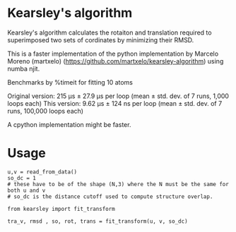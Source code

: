 # Kearsley's algorithm

Kearsley's algorithm calculates the rotaiton and translation required to superimposed two sets of cordinates by minimizing their RMSD. 

This is a faster implementation of the python implementation by Marcelo Moreno (martxelo) (https://github.com/martxelo/kearsley-algorithm) using numba njit.

Benchmarks by %timeit for fitting 10 atoms

Original version: 215 µs ± 27.9 µs per loop (mean ± std. dev. of 7 runs, 1,000 loops each)
This version: 9.62 µs ± 124 ns per loop (mean ± std. dev. of 7 runs, 100,000 loops each) 

A cpython implementation might be faster. 

# Usage

```
u,v = read_from_data()
so_dc = 1
# these have to be of the shape (N,3) where the N must be the same for both u and v
# so_dc is the distance cutoff used to compute structure overlap.

from kearsley import fit_transform

tra_v, rmsd , so, rot, trans = fit_transform(u, v, so_dc)

```
